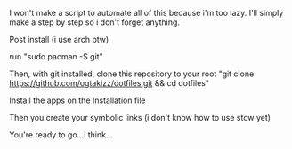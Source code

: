I won't make a script to automate all of this because i'm too lazy. I'll simply make a step by step so i don't forget anything.

Post install (i use arch btw)

run "sudo pacman -S git"

Then, with git installed, clone this repository to your root
"git clone https://github.com/ogtakizz/dotfiles.git && cd dotfiles"

Install the apps on the Installation file

Then you create your symbolic links (i don't know how to use stow yet)

You're ready to go...i think...
